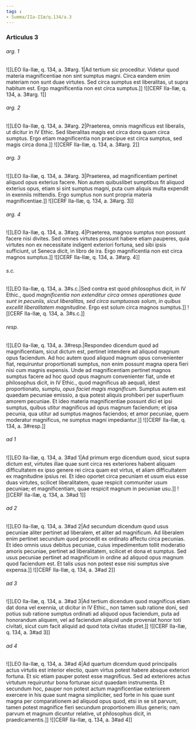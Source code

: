 ```yaml
---
tags : 
- Summa/IIa-IIæ/q.134/a.3
---
```


### Articulus 3

###### arg. 1
![[LEO IIa-IIæ, q. 134, a. 3#arg. 1|Ad tertium sic proceditur. Videtur quod materia magnificentiae non sint sumptus magni. Circa eandem enim materiam non sunt duae virtutes. Sed circa sumptus est liberalitas, ut supra habitum est. Ergo magnificentia non est circa sumptus.]]
![[CERF IIa-IIæ, q. 134, a. 3#arg. 1]]

###### arg. 2
![[LEO IIa-IIæ, q. 134, a. 3#arg. 2|Praeterea, omnis magnificus est liberalis, ut dicitur in IV Ethic. Sed liberalitas magis est circa dona quam circa sumptus. Ergo etiam magnificentia non praecipue est circa sumptus, sed magis circa dona.]]
![[CERF IIa-IIæ, q. 134, a. 3#arg. 2]]

###### arg. 3
![[LEO IIa-IIæ, q. 134, a. 3#arg. 3|Praeterea, ad magnificentiam pertinet aliquod opus exterius facere. Non autem quibuslibet sumptibus fit aliquod exterius opus, etiam si sint sumptus magni, puta cum aliquis multa expendit in exenniis mittendis. Ergo sumptus non sunt propria materia magnificentiae.]]
![[CERF IIa-IIæ, q. 134, a. 3#arg. 3]]

###### arg. 4
![[LEO IIa-IIæ, q. 134, a. 3#arg. 4|Praeterea, magnos sumptus non possunt facere nisi divites. Sed omnes virtutes possunt habere etiam pauperes, quia virtutes non ex necessitate indigent exteriori fortuna, sed sibi ipsis sufficiunt, ut Seneca dicit, in libro de ira. Ergo magnificentia non est circa magnos sumptus.]]
![[CERF IIa-IIæ, q. 134, a. 3#arg. 4]]

###### s.c.
![[LEO IIa-IIæ, q. 134, a. 3#s.c.|Sed contra est quod philosophus dicit, in IV Ethic., quod *magnificentia non extenditur circa omnes operationes quae sunt in pecuniis, sicut liberalitas, sed circa sumptuosas solum, in quibus excellit liberalitatem magnitudine*. Ergo est solum circa magnos sumptus.]]
![[CERF IIa-IIæ, q. 134, a. 3#s.c.]]

###### resp.
![[LEO IIa-IIæ, q. 134, a. 3#resp.|Respondeo dicendum quod ad magnificentiam, sicut dictum est, pertinet intendere ad aliquod magnum opus faciendum. Ad hoc autem quod aliquod magnum opus convenienter fiat, requiruntur proportionati sumptus, non enim possunt magna opera fieri nisi cum magnis expensis. Unde ad magnificentiam pertinet magnos sumptus facere ad hoc quod opus magnum convenienter fiat, unde et philosophus dicit, in IV Ethic., quod magnificus ab aequali, idest proportionato, sumptu, *opus faciet magis magnificum*. Sumptus autem est quaedam pecuniae emissio, a qua potest aliquis prohiberi per superfluum amorem pecuniae. Et ideo materia magnificentiae possunt dici et ipsi sumptus, quibus utitur magnificus ad opus magnum faciendum; et ipsa pecunia, qua utitur ad sumptus magnos faciendos; et amor pecuniae, quem moderatur magnificus, ne sumptus magni impediantur.]]
![[CERF IIa-IIæ, q. 134, a. 3#resp.]]

###### ad 1
![[LEO IIa-IIæ, q. 134, a. 3#ad 1|Ad primum ergo dicendum quod, sicut supra dictum est, virtutes illae quae sunt circa res exteriores habent aliquam difficultatem ex ipso genere rei circa quam est virtus, et aliam difficultatem ex magnitudine ipsius rei. Et ideo oportet circa pecuniam et usum eius esse duas virtutes, scilicet liberalitatem, quae respicit communiter usum pecuniae; et magnificentiam, quae respicit magnum in pecuniae usu.]]
![[CERF IIa-IIæ, q. 134, a. 3#ad 1]]

###### ad 2
![[LEO IIa-IIæ, q. 134, a. 3#ad 2|Ad secundum dicendum quod usus pecuniae aliter pertinet ad liberalem, et aliter ad magnificum. Ad liberalem enim pertinet secundum quod procedit ex ordinato affectu circa pecunias. Et ideo omnis usus debitus pecuniae, cuius impedimentum tollit moderatio amoris pecuniae, pertinet ad liberalitatem, scilicet et dona et sumptus. Sed usus pecuniae pertinet ad magnificum in ordine ad aliquod opus magnum quod faciendum est. Et talis usus non potest esse nisi sumptus sive expensa.]]
![[CERF IIa-IIæ, q. 134, a. 3#ad 2]]

###### ad 3
![[LEO IIa-IIæ, q. 134, a. 3#ad 3|Ad tertium dicendum quod magnificus etiam dat dona vel exennia, ut dicitur in IV Ethic., non tamen sub ratione doni, sed potius sub ratione sumptus ordinati ad aliquod opus faciendum, puta ad honorandum aliquem, vel ad faciendum aliquid unde proveniat honor toti civitati, sicut cum facit aliquid ad quod tota civitas studet.]]
![[CERF IIa-IIæ, q. 134, a. 3#ad 3]]

###### ad 4
![[LEO IIa-IIæ, q. 134, a. 3#ad 4|Ad quartum dicendum quod principalis actus virtutis est interior electio, quam virtus potest habere absque exteriori fortuna. Et sic etiam pauper potest esse magnificus. Sed ad exteriores actus virtutum requiruntur bona fortunae sicut quaedam instrumenta. Et secundum hoc, pauper non potest actum magnificentiae exteriorem exercere in his quae sunt magna simpliciter, sed forte in his quae sunt magna per comparationem ad aliquod opus quod, etsi in se sit parvum, tamen potest magnifice fieri secundum proportionem illius generis; nam parvum et magnum dicuntur relative, ut philosophus dicit, in praedicamentis.]]
![[CERF IIa-IIæ, q. 134, a. 3#ad 4]]

